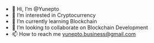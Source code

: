 - 👋 Hi, I’m @Yunepto
- 👀 I’m interested in Cryptocurrency
- 🌱 I’m currently learning Blockchain
- 💞️ I’m looking to collaborate on Blockchain Development
- 📫 How to reach me yunepto.business@gmail.com

<!---
Yunepto/Yunepto is a ✨ special ✨ repository because its `README.md` (this file) appears on your GitHub profile.
You can click the Preview link to take a look at your changes.
--->

